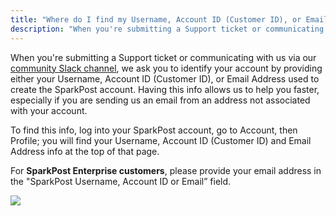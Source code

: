 ```yaml
---
title: "Where do I find my Username, Account ID (Customer ID), or Email Address?"
description: "When you're submitting a Support ticket or communicating with us via our community Slack channel we ask you to identify your account by providing either your Username Account ID Customer ID or Email Address used to create the Spark Post account Having this info allows us to help you faster..."
---
```


When you're submitting a Support ticket or communicating with us via our [community Slack channel](http://slack.sparkpost.com), we ask you to identify your account by providing either your Username, Account ID (Customer ID), or Email Address used to create the SparkPost account. Having this info allows us to help you faster, especially if you are sending us an email from an address not associated with your account.

To find this info, log into your SparkPost account, go to Account, then Profile; you will find your Username, Account ID (Customer ID) and Email Address info at the top of that page. 

For **SparkPost Enterprise customers**, please provide your email address in the "SparkPost Username, Account ID or Email” field.

![](media/profile-info/account_profile_original.png)
